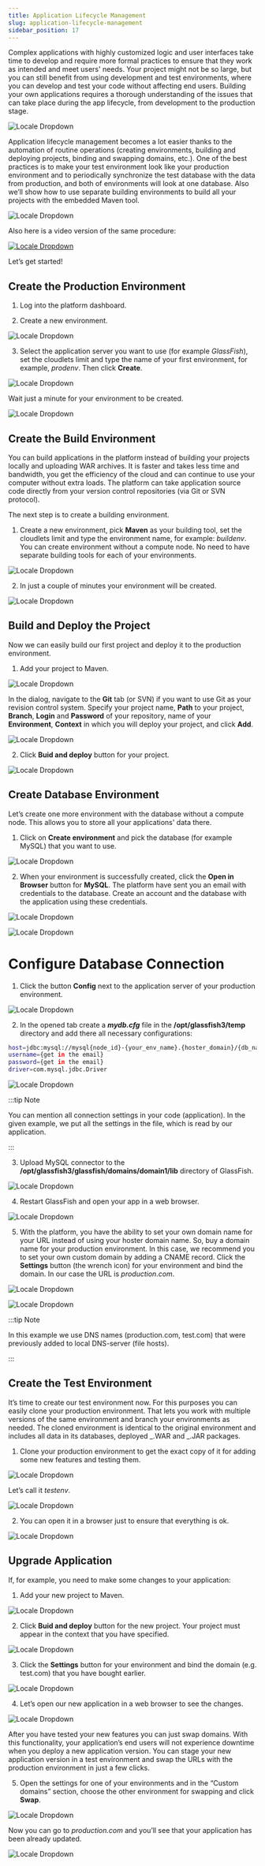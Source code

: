 ```yaml
---
title: Application Lifecycle Management
slug: application-lifecycle-management
sidebar_position: 17
---
```


<!-- ## How to Manage Application Lifecycle -->

Complex applications with highly customized logic and user interfaces take time to develop and require more formal practices to ensure that they work as intended and meet users' needs. Your project might not be so large, but you can still benefit from using development and test environments, where you can develop and test your code without affecting end users. Building your own applications requires a thorough understanding of the issues that can take place during the app lifecycle, from development to the production stage.

<div style={{
    display:'flex',
    justifyContent: 'center',
    margin: '0 0 1rem 0'
}}>

![Locale Dropdown](./img/ApplicationLifecycleManagement/01-application-lifecycle.png)

</div>

Application lifecycle management becomes a lot easier thanks to the automation of routine operations (creating environments, building and deploying projects, binding and swapping domains, etc.). One of the best practices is to make your test environment look like your production environment and to periodically synchronize the test database with the data from production, and both of environments will look at one database. Also we’ll show how to use separate building environments to build all your projects with the embedded Maven tool.

<div style={{
    display:'flex',
    justifyContent: 'center',
    margin: '0 0 1rem 0'
}}>

![Locale Dropdown](./img/ApplicationLifecycleManagement/02-development-steps.png)

</div>

<!-- 
To realize the schema above we’ll come through the next steps:
- [Create the production environment](/application-setting/application-lifecycle-management#create-the-production-environment)
- [Create the build environment](/application-setting/application-lifecycle-management#create-the-build-environment)
- [Build and deploy the project](/application-setting/application-lifecycle-management#build-and-deploy-the-project)
- [Create database environment](/application-setting/application-lifecycle-management#create-database-environment)
- [Create the test environment](/application-setting/application-lifecycle-management#create-the-test-environment)
- [Upgrade application](/application-setting/application-lifecycle-management#upgrade-application)
  -->

Also here is a video version of the same procedure:

[![Locale Dropdown](./img/ApplicationLifecycleManagement/video1.jpg)](https://youtu.be/JLCBjkWY4s8)

Let’s get started!

## Create the Production Environment

1. Log into the platform dashboard.

2. Create a new environment.

<div style={{
    display:'flex',
    justifyContent: 'center',
    margin: '0 0 1rem 0'
}}>

![Locale Dropdown](./img/ApplicationLifecycleManagement/03-create-environment.png)

</div>

3. Select the application server you want to use (for example _GlassFish_), set the cloudlets limit and type the name of your first environment, for example, _prodenv_. Then click **Create**.

<div style={{
    display:'flex',
    justifyContent: 'center',
    margin: '0 0 1rem 0'
}}>

![Locale Dropdown](./img/ApplicationLifecycleManagement/04-production-environment-wizard.png)

</div>

Wait just a minute for your environment to be created.

<div style={{
    display:'flex',
    justifyContent: 'center',
    margin: '0 0 1rem 0'
}}>

![Locale Dropdown](./img/ApplicationLifecycleManagement/05-production-environment-created.png)

</div>

## Create the Build Environment

You can build applications in the platform instead of building your projects locally and uploading WAR archives. It is faster and takes less time and bandwidth, you get the efficiency of the cloud and can continue to use your computer without extra loads. The platform can take application source code directly from your version control repositories (via Git or SVN protocol).

The next step is to create a building environment.

1. Create a new environment, pick **Maven** as your building tool, set the cloudlets limit and type the environment name, for example: _buildenv_. You can create environment without a compute node. No need to have separate building tools for each of your environments.

<div style={{
    display:'flex',
    justifyContent: 'center',
    margin: '0 0 1rem 0'
}}>

![Locale Dropdown](./img/ApplicationLifecycleManagement/06-build-environment-wizard.png)

</div>

2. In just a couple of minutes your environment will be created.

<div style={{
    display:'flex',
    justifyContent: 'center',
    margin: '0 0 1rem 0'
}}>

![Locale Dropdown](./img/ApplicationLifecycleManagement/07-build-environment-created.png)

</div>

## Build and Deploy the Project

Now we can easily build our first project and deploy it to the production environment.

1. Add your project to Maven.

<div style={{
    display:'flex',
    justifyContent: 'center',
    margin: '0 0 1rem 0'
}}>

![Locale Dropdown](./img/ApplicationLifecycleManagement/08-add-project.png)

</div>

In the dialog, navigate to the **Git** tab (or SVN) if you want to use Git as your revision control system. Specify your project name, **Path** to your project, **Branch**, **Login** and **Password** of your repository, name of your **Environment**, **Context** in which you will deploy your project, and click **Add**.

<div style={{
    display:'flex',
    justifyContent: 'center',
    margin: '0 0 1rem 0'
}}>

![Locale Dropdown](./img/ApplicationLifecycleManagement/09-add-before-project.png)

</div>

2. Click **Buid and deploy** button for your project.

<div style={{
    display:'flex',
    justifyContent: 'center',
    margin: '0 0 1rem 0'
}}>

![Locale Dropdown](./img/ApplicationLifecycleManagement/10-build-and-deploy.png)

</div>

## Create Database Environment

Let’s create one more environment with the database without a compute node. This allows you to store all your applications' data there.

1. Click on **Create environment** and pick the database (for example MySQL) that you want to use.

<div style={{
    display:'flex',
    justifyContent: 'center',
    margin: '0 0 1rem 0'
}}>

![Locale Dropdown](./img/ApplicationLifecycleManagement/11-database-environment-wizard.png)

</div>

2. When your environment is successfully created, click the **Open in Browser** button for **MySQL**. The platform have sent you an email with credentials to the database. Create an account and the database with the application using these credentials.

<div style={{
    display:'flex',
    justifyContent: 'center',
    margin: '0 0 1rem 0'
}}>

![Locale Dropdown](./img/ApplicationLifecycleManagement/12-database-add-user.png)

</div>

<div style={{
    display:'flex',
    justifyContent: 'center',
    margin: '0 0 1rem 0'
}}>

![Locale Dropdown](./img/ApplicationLifecycleManagement/13-create-dedicated-database.png)

</div>

# Configure Database Connection

1. Click the button **Config** next to the application server of your production environment.

<div style={{
    display:'flex',
    justifyContent: 'center',
    margin: '0 0 1rem 0'
}}>

![Locale Dropdown](./img/ApplicationLifecycleManagement/14-glassfish-config.png)

</div>

2. In the opened tab create a **_mydb.cfg_** file in the **/opt/glassfish3/temp** directory and add there all necessary configurations:

```bash
host=jdbc:mysql://mysql{node_id}-{your_env_name}.{hoster_domain}/{db_name}
username={get in the email}
password={get in the email}
driver=com.mysql.jdbc.Driver
```

<div style={{
    display:'flex',
    justifyContent: 'center',
    margin: '0 0 1rem 0'
}}>

![Locale Dropdown](./img/ApplicationLifecycleManagement/15-database-connection-configs.png)

</div>

:::tip Note

You can mention all connection settings in your code (application). In the given example, we put all the settings in the file, which is read by our application.

:::

3. Upload MySQL connector to the **/opt/glassfish3/glassfish/domains/domain1/lib** directory of GlassFish.

<div style={{
    display:'flex',
    justifyContent: 'center',
    margin: '0 0 1rem 0'
}}>

![Locale Dropdown](./img/ApplicationLifecycleManagement/16-upload-mysql-connector.png)

</div>

4. Restart GlassFish and open your app in a web browser.

<div style={{
    display:'flex',
    justifyContent: 'center',
    margin: '0 0 1rem 0'
}}>

![Locale Dropdown](./img/ApplicationLifecycleManagement/17-before-application-in-production-environment.png)

</div>

5. With the platform, you have the ability to set your own domain name for your URL instead of using your hoster domain name. So, buy a domain name for your production environment. In this case, we recommend you to set your own custom domain by adding a CNAME record. Click the **Settings** button (the wrench icon) for your environment and bind the domain. In our case the URL is _production.com_.

<div style={{
    display:'flex',
    justifyContent: 'center',
    margin: '0 0 1rem 0'
}}>

![Locale Dropdown](./img/ApplicationLifecycleManagement/18-bind-production-domain.png)

</div>

<div style={{
    display:'flex',
    justifyContent: 'center',
    margin: '0 0 1rem 0'
}}>

![Locale Dropdown](./img/ApplicationLifecycleManagement/19-before-application-production.png)

</div>

:::tip Note

In this example we use DNS names (production.com, test.com) that were previously added to local DNS-server (file hosts).

:::

## Create the Test Environment

It’s time to create our test environment now. For this purposes you can easily clone your production environment. That lets you work with multiple versions of the same environment and branch your environments as needed. The cloned environment is identical to the original environment and includes all data in its databases, deployed _.WAR and _.JAR packages.

1. Clone your production environment to get the exact copy of it for adding some new features and testing them.

<div style={{
    display:'flex',
    justifyContent: 'center',
    margin: '0 0 1rem 0'
}}>

![Locale Dropdown](./img/ApplicationLifecycleManagement/20-clone-environment.png)

</div>

Let’s call it _testenv_.

<div style={{
    display:'flex',
    justifyContent: 'center',
    margin: '0 0 1rem 0'
}}>

![Locale Dropdown](./img/ApplicationLifecycleManagement/21-environment-clone-name.png)

</div>

2. You can open it in a browser just to ensure that everything is ok.

<div style={{
    display:'flex',
    justifyContent: 'center',
    margin: '0 0 1rem 0'
}}>

![Locale Dropdown](./img/ApplicationLifecycleManagement/22-before-application-in-test-environment.png)

</div>

## Upgrade Application

If, for example, you need to make some changes to your application:

1. Add your new project to Maven.

<div style={{
    display:'flex',
    justifyContent: 'center',
    margin: '0 0 1rem 0'
}}>

![Locale Dropdown](./img/ApplicationLifecycleManagement/23-add-after-project.png)

</div>

2. Click **Buid and deploy** button for the new project. Your project must appear in the context that you have specified.

<div style={{
    display:'flex',
    justifyContent: 'center',
    margin: '0 0 1rem 0'
}}>

![Locale Dropdown](./img/ApplicationLifecycleManagement/24-after-project-deployed-to-test-environment.png)

</div>

3. Click the **Settings** button for your environment and bind the domain (e.g. test.com) that you have bought earlier.

<div style={{
    display:'flex',
    justifyContent: 'center',
    margin: '0 0 1rem 0'
}}>

![Locale Dropdown](./img/ApplicationLifecycleManagement/25-bind-test-domain.png)

</div>

4. Let’s open our new application in a web browser to see the changes.

<div style={{
    display:'flex',
    justifyContent: 'center',
    margin: '0 0 1rem 0'
}}>

![Locale Dropdown](./img/ApplicationLifecycleManagement/26-after-application-test.png)

</div>

After you have tested your new features you can just swap domains. With this functionality, your application’s end users will not experience downtime when you deploy a new application version. You can stage your new application version in a test environment and swap the URLs with the production environment in just a few clicks.

5. Open the settings for one of your environments and in the “Custom domains” section, choose the other environment for swapping and click **Swap**.

<div style={{
    display:'flex',
    justifyContent: 'center',
    margin: '0 0 1rem 0'
}}>

![Locale Dropdown](./img/ApplicationLifecycleManagement/27-swap-domains.png)

</div>

Now you can go to _production.com_ and you’ll see that your application has been already updated.

<div style={{
    display:'flex',
    justifyContent: 'center',
    margin: '0 0 1rem 0'
}}>

![Locale Dropdown](./img/ApplicationLifecycleManagement/28-after-application-production.png)

</div>
